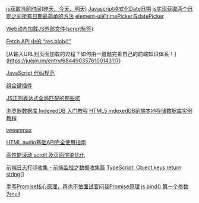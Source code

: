 [js获取当前时间(昨天、今天、明天)](https://segmentfault.com/a/1190000017001169)
[Javascript格式化Date日期](https://www.jianshu.com/p/70228e7de4b5)
[js实现获取两个日期之间所有日期最简单的方法](https://blog.csdn.net/js_admin/article/details/70744556)
[element-ui的timePicker与datePicker](https://blog.csdn.net/qq_37017397/article/details/83619953)

[Web动态加载JS外部文件(script标签)](https://www.jianshu.com/p/287fb2b8bcdd)

[Fetch API 中的 “res.blob()”](https://zhuanlan.zhihu.com/p/32909043)

[从输入URL到页面加载的过程？如何由一道题完善自己的前端知识体系！] (https://juejin.im/entry/6844903576100143117)

[JavaScript 代码规范](https://github.com/standard/standard/blob/master/docs/README-zhcn.md)

[组合键插件](https://github.com/jaywcjlove/hotkeys)

[JS正则表达式全局匹配的那些坑](https://juejin.im/post/6844904014824505352)

[浏览器数据库 IndexedDB 入门教程](https://www.ruanyifeng.com/blog/2018/07/indexeddb.html)
[HTML5 indexedDB前端本地存储数据库实例教程](https://www.zhangxinxu.com/wordpress/2017/07/html5-indexeddb-js-example/)


<!-- import { TweenLite } from 'gsap' -->
[tweenmax](https://www.tweenmax.com.cn/api/tweenmax/autoCSS)

[HTML audio基础API完全使用指南](https://www.zhangxinxu.com/wordpress/2019/07/html-audio-api-guide/)

[高性能滚动 scroll 及页面渲染优化](https://www.cnblogs.com/coco1s/p/5499469.html)

[前端日志打印收集 - 前端监控之数据收集篇](https://blog.uproject.cn/articles/2019/07/25/1564021229141.html#toc_h3_9)
[TypeScript: Object.keys return string[]](https://stackoverflow.com/questions/52856496/typescript-object-keys-return-string)

[手写Promise核心原理，再也不怕面试官问我Promise原理](https://juejin.im/post/6856213486633304078)
[js bind() 第一个参数为null](https://my.oschina.net/u/560237/blog/1796606)